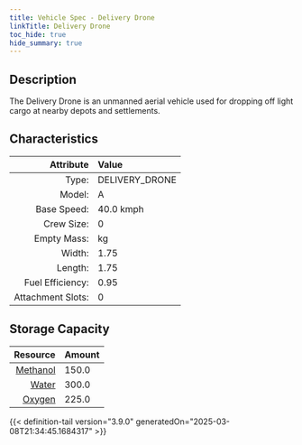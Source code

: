 ```yaml
---
title: Vehicle Spec - Delivery Drone
linkTitle: Delivery Drone
toc_hide: true
hide_summary: true
---
```

<!-- This is generated by the MarsSim HelpGenertor, do not edit. -->

## Description
The Delivery Drone is an unmanned aerial vehicle used for dropping off light cargo at nearby depots and settlements.

## Characteristics

| Attribute      | Value |
|--------:|:------|
|Type:|DELIVERY_DRONE|
|Model:|A|
|Base Speed:|40.0 kmph|
|Crew Size:|0|
|Empty Mass:| kg|
|Width:|1.75|
|Length:|1.75|
|Fuel Efficiency:|0.95|
|Attachment Slots:|0|


## Storage Capacity

| Resource      | Amount |
|--------:|:------|
|[Methanol](/docs/definitions/resource/methanol)|150.0|
|[Water](/docs/definitions/resource/water)|300.0|
|[Oxygen](/docs/definitions/resource/oxygen)|225.0|


{{< definition-tail version="3.9.0" generatedOn="2025-03-08T21:34:45.1684317" >}}

